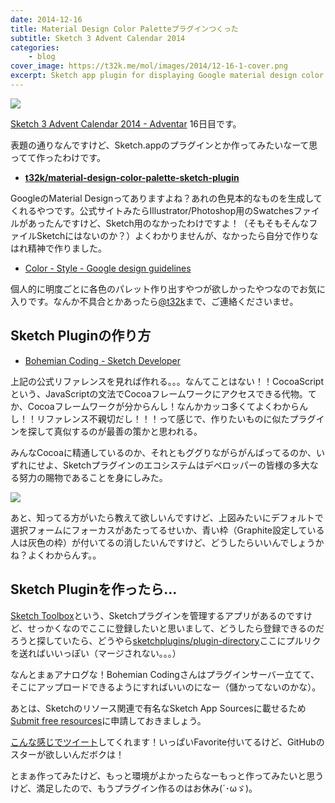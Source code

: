 ```yaml
---
date: 2014-12-16
title: Material Design Color Paletteプラグインつくった
subtitle: Sketch 3 Advent Calendar 2014
categories: 
    - blog
cover_image: https://t32k.me/mol/images/2014/12-16-1-cover.png
excerpt: Sketch app plugin for displaying Google material design color palette.
---
```


![](/mol/images/2014/12-16-1-cover.png)

[Sketch 3 Advent Calendar 2014 - Adventar](http://www.adventar.org/calendars/347) 16日目です。

表題の通りなんですけど、Sketch.appのプラグインとか作ってみたいなーて思ってて作ったわけです。


+ __[t32k/material-design-color-palette-sketch-plugin](https://github.com/t32k/material-design-color-palette-sketch-plugin)__

GoogleのMaterial Designってありますよね？あれの色見本的なものを生成してくれるやつです。公式サイトみたらIllustrator/Photoshop用のSwatchesファイルがあったんですけど、Sketch用のなかったわけですよ！（そもそもそんなファイルSketchにはないのか？）よくわかりませんが、なかったら自分で作りなはれ精神で作りました。

+ [Color - Style - Google design guidelines](http://www.google.com/design/spec/style/color.html)

個人的に明度ごとに各色のパレット作り出すやつが欲しかったやつなのでお気に入りです。なんか不具合とかあったら[@t32k](https://twitter.com/t32k)まで、ご連絡くださいませ。

## Sketch Pluginの作り方

+ [Bohemian Coding - Sketch Developer](http://bohemiancoding.com/sketch/support/developer/)

上記の公式リファレンスを見れば作れる。。。なんてことはない！！CocoaScriptという、JavaScriptの文法でCocoaフレームワークにアクセスできる代物。てか、Cocoaフレームワークが分からんし！なんかカッコ多くてよくわからんし！！リファレンス不親切だし！！！って感じで、作りたいものに似たプラグインを探して真似するのが最善の策かと思われる。

みんなCocoaに精通しているのか、それともググりながらがんばってるのか、いずれにせよ、Sketchプラグインのエコシステムはデベロッパーの皆様の多大なる努力の賜物であることを身にしみた。

![](/mol/images/2014/12-16-fig01.png)

あと、知ってる方がいたら教えて欲しいんですけど、上図みたいにデフォルトで選択フォームにフォーカスがあたってるせいか、青い枠（Graphite設定している人は灰色の枠）が付いてるの消したいんですけど、どうしたらいいんでしょうかね？よくわからんす。。

## Sketch Pluginを作ったら…

[Sketch Toolbox](http://sketchtoolbox.com/)という、Sketchプラグインを管理するアプリがあるのですけど、せっかくなのでここに登録したいと思いまして、どうしたら登録できるのだろうと探していたら、どうやら[sketchplugins/plugin-directory](https://github.com/sketchplugins/plugin-directory)ここにプルリクを送ればいいっぽい（マージされない。。。）

なんとまぁアナログな！Bohemian Codingさんはプラグインサーバー立てて、そこにアップロードできるようにすればいいのになー（儲かってないのかな）。

あとは、Sketchのリソース関連で有名なSketch App Sourcesに載せるため[Submit free resources](http://www.sketchappsources.com/submit-free-resource.html)に申請しておきましょう。

[こんな感じでツイート](https://twitter.com/sketchsources/status/544039316067209216)してくれます！いっぱいFavorite付いてるけど、GitHubのスターが欲しいんだボクは！

とまぁ作ってみたけど、もっと環境がよかったらなーもっと作ってみたいと思うけど、満足したので、もうプラグイン作るのはお休み(´･ωゞ)。

